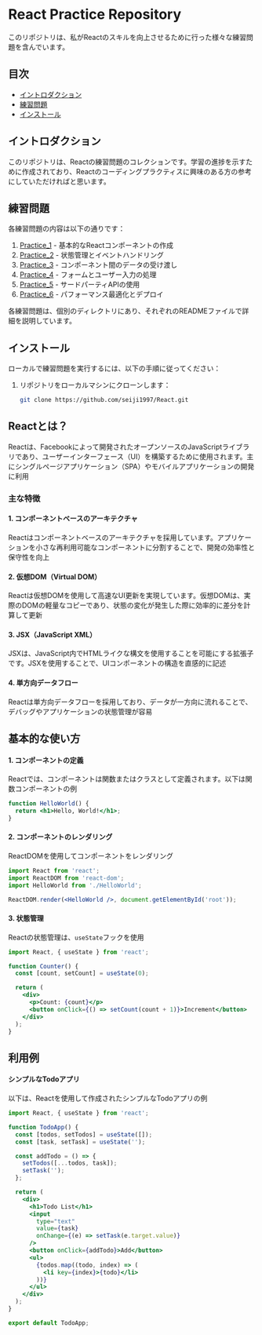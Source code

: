 # React Practice Repository

このリポジトリは、私がReactのスキルを向上させるために行った様々な練習問題を含んでいます。

## 目次

- [イントロダクション](#イントロダクション)
- [練習問題](#練習問題)
- [インストール](#インストール)

## イントロダクション

このリポジトリは、Reactの練習問題のコレクションです。学習の進捗を示すために作成されており、Reactのコーディングプラクティスに興味のある方の参考にしていただければと思います。

## 練習問題

各練習問題の内容は以下の通りです：

1. [Practice_1](practice_1.md) - 基本的なReactコンポーネントの作成
2. [Practice_2](practice_2.md) - 状態管理とイベントハンドリング
3. [Practice_3](practice_3.md) - コンポーネント間のデータの受け渡し
4. [Practice_4](practice_4.md) - フォームとユーザー入力の処理
5. [Practice_5](practice_5.md) - サードパーティAPIの使用
6. [Practice_6](practice_6.md) - パフォーマンス最適化とデプロイ

各練習問題は、個別のディレクトリにあり、それぞれのREADMEファイルで詳細を説明しています。

## インストール

ローカルで練習問題を実行するには、以下の手順に従ってください：

1. リポジトリをローカルマシンにクローンします：
   ```bash
   git clone https://github.com/seiji1997/React.git

## Reactとは？

Reactは、Facebookによって開発されたオープンソースのJavaScriptライブラリであり、ユーザーインターフェース（UI）を構築するために使用されます。主にシングルページアプリケーション（SPA）やモバイルアプリケーションの開発に利用

### 主な特徴

#### 1. コンポーネントベースのアーキテクチャ
Reactはコンポーネントベースのアーキテクチャを採用しています。アプリケーションを小さな再利用可能なコンポーネントに分割することで、開発の効率性と保守性を向上

#### 2. 仮想DOM（Virtual DOM）
Reactは仮想DOMを使用して高速なUI更新を実現しています。仮想DOMは、実際のDOMの軽量なコピーであり、状態の変化が発生した際に効率的に差分を計算して更新

#### 3. JSX（JavaScript XML）
JSXは、JavaScript内でHTMLライクな構文を使用することを可能にする拡張子です。JSXを使用することで、UIコンポーネントの構造を直感的に記述

#### 4. 単方向データフロー
Reactは単方向データフローを採用しており、データが一方向に流れることで、デバッグやアプリケーションの状態管理が容易

## 基本的な使い方

#### 1. コンポーネントの定義
Reactでは、コンポーネントは関数またはクラスとして定義されます。以下は関数コンポーネントの例

```jsx
function HelloWorld() {
  return <h1>Hello, World!</h1>;
}
```

#### 2. コンポーネントのレンダリング
ReactDOMを使用してコンポーネントをレンダリング

```jsx
import React from 'react';
import ReactDOM from 'react-dom';
import HelloWorld from './HelloWorld';

ReactDOM.render(<HelloWorld />, document.getElementById('root'));
```

#### 3. 状態管理
Reactの状態管理は、`useState`フックを使用

```jsx
import React, { useState } from 'react';

function Counter() {
  const [count, setCount] = useState(0);

  return (
    <div>
      <p>Count: {count}</p>
      <button onClick={() => setCount(count + 1)}>Increment</button>
    </div>
  );
}
```

## 利用例

#### シンプルなTodoアプリ
以下は、Reactを使用して作成されたシンプルなTodoアプリの例

```jsx
import React, { useState } from 'react';

function TodoApp() {
  const [todos, setTodos] = useState([]);
  const [task, setTask] = useState('');

  const addTodo = () => {
    setTodos([...todos, task]);
    setTask('');
  };

  return (
    <div>
      <h1>Todo List</h1>
      <input
        type="text"
        value={task}
        onChange={(e) => setTask(e.target.value)}
      />
      <button onClick={addTodo}>Add</button>
      <ul>
        {todos.map((todo, index) => (
          <li key={index}>{todo}</li>
        ))}
      </ul>
    </div>
  );
}

export default TodoApp;
```

